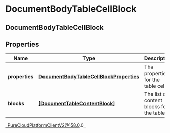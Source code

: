 # DocumentBodyTableCellBlock

## DocumentBodyTableCellBlock

## Properties

|Name | Type | Description | Notes|
|------------ | ------------- | ------------- | -------------|
| **properties** | [**DocumentBodyTableCellBlockProperties**](DocumentBodyTableCellBlockProperties) | The properties for the table cell. | [optional] |
| **blocks** | [**[DocumentTableContentBlock]**](DocumentTableContentBlock) | The list of content blocks for the table. | |



_PureCloudPlatformClientV2@158.0.0_
